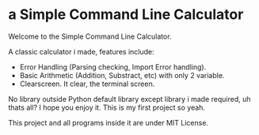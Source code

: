 
# a Simple Command Line Calculator 

Welcome to the Simple Command Line Calculator.

A classic calculator i made, features include:
- Error Handling (Parsing checking, Import Error handling).
- Basic Arithmetic (Addition, Substract, etc) with only 2 variable.
- Clearscreen. It clear, the terminal screen.

No library outside Python default library except library i made required,
uh thats all? I hope you enjoy it. This is my first project so yeah.

This project and all programs inside it are under MIT License.
